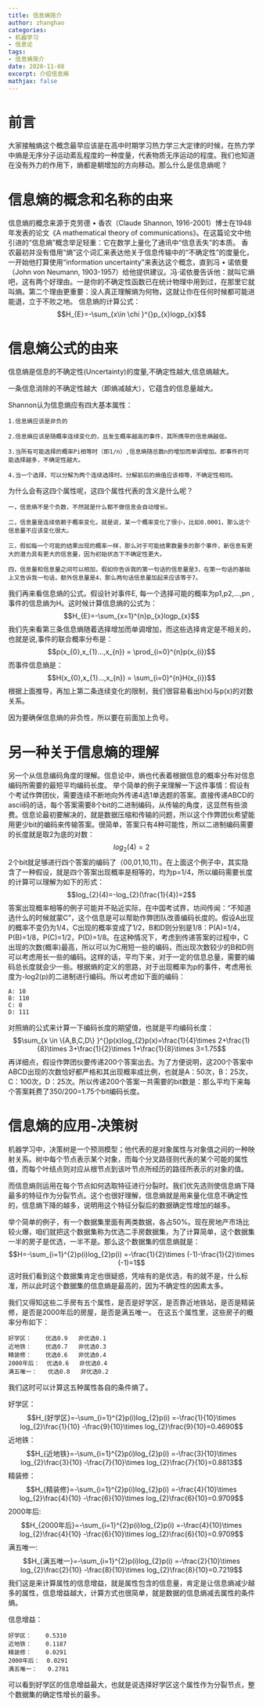 ```yaml
---
title: 信息熵简介
author: zhanghao
categories:
- 机器学习
- 信息论
tags: 
- 信息熵简介 
date: 2020-11-08 
excerpt: 介绍信息熵
mathjax: false
---
```


<script type="text/x-mathjax-config">
    MathJax.Hub.Config({
    "HTML-CSS": { 
        preferredFont: "TeX", 
        availableFonts: ["STIX","TeX"], 
        linebreaks: { automatic:true }, 
        EqnChunk: (MathJax.Hub.Browser.isMobile ? 10 : 50) 
    },
    tex2jax: { 
        inlineMath: [ ["$", "$"], ["\\(","\\)"] ], 
        processEscapes: true, 
        ignoreClass: "tex2jax_ignore|dno",
        skipTags: ['script', 'noscript', 'style', 'textarea', 'pre', 'code']
    },
    TeX: {  
        equationNumbers: { autoNumber: "AMS" },
        noUndefined: { attributes: { mathcolor: "red", mathbackground: "#FFEEEE", mathsize: "90%" } }, 
        Macros: { href: "{}" } 
    },
    messageStyle: "none"
    }); 
</script>
<!-- 给MathJax元素添加has-jax class -->
<script type="text/x-mathjax-config">
    MathJax.Hub.Queue(function() {
        var all = MathJax.Hub.getAllJax(), i;
        for(i=0; i < all.length; i += 1) {
            all[i].SourceElement().parentNode.className += ' has-jax';
        }
    });
</script>
<!-- 通过连接CDN加载MathJax的js代码 -->
<script type="text/javascript" async
  src="https://cdnjs.cloudflare.com/ajax/libs/mathjax/2.7.1/MathJax.js?config=TeX-MML-AM_CHTML">
</script>

# 前言
大家接触熵这个概念最早应该是在高中时期学习热力学三大定律的时候，在热力学中熵是无序分子运动紊乱程度的一种度量，代表物质无序运动的程度。我们也知道在没有外力的作用下，熵都是朝增加的方向移动。那么什么是信息熵呢？
# 信息熵的概念和名称的由来
信息熵的概念来源于克劳德 • 香农（Claude Shannon, 1916-2001）博士在1948年发表的论文《A mathematical theory of communications》。在这篇论文中他引进的“信息熵”概念举足轻重：它在数学上量化了通讯中“信息丢失”的本质。
香农最初并没有借用“熵”这个词汇来表达他关于信息传输中的“不确定性”的度量化，一开始他打算使用“information uncertainty”来表达这个概念，直到冯 • 诺依曼（John von Neumann, 1903-1957）给他提供建议。冯·诺依曼告诉他：就叫它熵吧，这有两个好理由。一是你的不确定性函数已在统计物理中用到过，在那里它就叫熵。第二个理由更重要：没人真正理解熵为何物，这就让你在任何时候都可能进能退，立于不败之地。
信息熵的计算公式：
$$H_{E}=-\sum_{x\in \chi }^{}p_{x}logp_{x}$$
# 信息熵公式的由来
信息熵是信息的不确定性(Uncertainty)的度量,不确定性越大,信息熵越大。

一条信息消除的不确定性越大（即熵减越大），它蕴含的信息量越大。

Shannon认为信息熵应有四大基本属性：

    1.信息熵应该是非负的

    2.信息熵应该是随概率连续变化的，且发生概率越高的事件，其所携带的信息熵越低。

    3.当所有可能选择的概率Pi相等时（即1/n）,信息熵随总数n的增加而单调增加。即事件的可能选择越多，不确定性越大。

    4.当一个选择，可以分解为两个连续选择时。分解前后的熵值应该相等，不确定性相同。

为什么会有这四个属性呢，这四个属性代表的含义是什么呢？

    一，信息熵不是个负数，不然就是什么都不做信息会自动增长。

    二，信息量是连续依赖于概率变化，就是说，某一个概率变化了很小，比如0.0001，那么这个信息量不应该变化很大。

    三，假如每一个可能的结果出现的概率一样，那么对于可能结果数量多的那个事件，新信息有更大的潜力具有更大的信息量，因为初始状态下不确定性更大。

    四，信息量和信息量之间可以相加，假如你告诉我的第一句话的信息量是3，在第一句话的基础上又告诉我一句话，额外信息量是4，那么两句话信息量加起来应该等于7。


我们再来看信息熵的公式。假设针对事件E, 每一个选择可能的概率为p1,p2,...,pn , 事件的信息熵为H。这时候计算信息熵的公式为：
$$H_{E}=-\sum_{x=1}^{n}p_{x}logp_{x}$$
我们先来看第三条信息熵随着选择增加而单调增加，而这些选择肯定是不相关的，也就是说,事件的联合概率分布是：
$$p(x_{0},x_{1}...,x_{n}) = \prod_{i=0}^{n}p(x_{i})$$
而事件信息熵是：
$$H(x_{0},x_{1}...,x_{n}) = \sum_{i=0}^{n}H(x_{i})$$
根据上面推导，再加上第二条连续变化的限制，我们很容易看出h(x)与p(x)的对数关系。

因为要确保信息熵的非负性，所以要在前面加上负号。
# 另一种关于信息熵的理解
另一个从信息编码角度的理解。信息论中，熵也代表着根据信息的概率分布对信息编码所需要的最短平均编码长度。
举个简单的例子来理解一下这件事情：假设有个考试作弊团伙，需要连续不断地向外传递4选1单选题的答案。直接传递ABCD的ascii码的话，每个答案需要8个bit的二进制编码，从传输的角度，这显然有些浪费。信息论最初要解决的，就是数据压缩和传输的问题，所以这个作弊团伙希望能用更少bit的编码来传输答案。很简单，答案只有4种可能性，所以二进制编码需要的长度就是取2为底的对数：
$$log_{2}(4)=2$$
2个bit就足够进行四个答案的编码了（00,01,10,11）。在上面这个例子中，其实隐含了一种假设，就是四个答案出现概率是相等的，均为p=1/4，所以编码需要长度的计算可以理解为如下的形式：
$$log_{2}(4)=-log_{2}(\frac{1}{4})=2$$
答案出现概率相等的例子可能并不贴近实际，在中国考试界，坊间传闻：“不知道选什么的时候就蒙C”，这个信息是可以帮助作弊团队改善编码长度的。假设A出现的概率不变仍为1/4，C出现的概率变成了1/2，B和D则分别是1/8：P(A)=1/4，P(B)=1/8，P(C)=1/2，P(D)=1/8。在这种情况下，考虑到传递答案的过程中，C出现的次数(概率)最高，所以可以为C用短一些的编码，而出现次数较少的B和D则可以考虑用长一些的编码。这样的话，平均下来，对于一定的信息总量，需要的编码总长度就会少一些。根据熵的定义的思路，对于出现概率为p的事件，考虑用长度为-log2(p)的二进制进行编码。所以考虑如下面的编码：
    
    A: 10
    B: 110
    C: 0
    D: 111

对照熵的公式来计算一下编码长度的期望值，也就是平均编码长度：
$$\sum_{x \in \{A,B,C,D\} }^{}p(x)log_{2}p(x)=\frac{1}{4}\times 2+\frac{1}{8}\times 3+\frac{1}{2}\times 1+\frac{1}{8}\times 3=1.75$$
再详细点，假设作弊团伙要传递200个答案出去。为了方便说明，这200个答案中ABCD出现的次数恰好都严格和其出现概率成比例，也就是A：50次，B：25次，C：100次，D：25次。所以传递200个答案一共需要的bit数是：那么平均下来每个答案耗费了350/200=1.75个bit编码长度。
# 信息熵的应用-决策树
机器学习中，决策树是一个预测模型；他代表的是对象属性与对象值之间的一种映射关系。树中每个节点表示某个对象，而每个分叉路径则代表的某个可能的属性值，而每个叶结点则对应从根节点到该叶节点所经历的路径所表示的对象的值。

而信息熵则运用在每个节点如何选取特征进行分裂时。我们优先选则使信息熵下降最多的特征作为分裂节点。这个也很好理解，信息熵就是用来量化信息不确定性的，信息熵下降的越多，说明用这个特征分裂后的数据确定性增加的越多。

举个简单的例子，有一个数据集里面有两类数据，各占50%。现在房地产市场比较火爆，咱们就把这个数据集称为优选二手房数据集，为了计算简单，这个数据集一半的房子是优选，一半不是。那么这个数据集的信息熵就是：
$$H=-\sum_{i=1}^{2}p(i)log_{2}p(i) =-\frac{1}{2}\times (-1)-\frac{1}{2}\times (-1)=1$$
这时我们看到这个数据集肯定也很疑惑，凭啥有的是优选，有的就不是，什么标准，所以此时这个数据集的信息熵是最高的，因为不确定性的因素太多。

我们又得知这些二手房有五个属性，是否是好学区，是否靠近地铁站，是否是精装修，是否是2000年后的房屋，是否是满五唯一。
在这五个属性里，这些房子的概率分布如下：

    好学区：    优选0.9   非优选0.1
    近地铁：    优选0.7   非优选0.3
    精装修：    优选0.6   非优选0.4
    2000年后：  优选0.6   非优选0.4
    满五唯一：   优选0.8   非优选0.2

我们这时可以计算这五种属性各自的条件熵了。

好学区：
$$H_{好学区}=-\sum_{i=1}^{2}p(i)log_{2}p(i) =-\frac{1}{10}\times log_{2}\frac{1}{10} -\frac{9}{10}\times log_{2}\frac{9}{10}=0.4690$$
近地铁：
$$H_{近地铁}=-\sum_{i=1}^{2}p(i)log_{2}p(i) =-\frac{3}{10}\times log_{2}\frac{3}{10} -\frac{7}{10}\times log_{2}\frac{7}{10}=0.8813$$
精装修：
$$H_{精装修}=-\sum_{i=1}^{2}p(i)log_{2}p(i) =-\frac{4}{10}\times log_{2}\frac{4}{10} -\frac{6}{10}\times log_{2}\frac{6}{10}=0.9709$$
2000年后:
$$H_{2000年后}=-\sum_{i=1}^{2}p(i)log_{2}p(i) =-\frac{4}{10}\times log_{2}\frac{4}{10} -\frac{6}{10}\times log_{2}\frac{6}{10}=0.9709$$
满五唯一:
$$H_{满五唯一}=-\sum_{i=1}^{2}p(i)log_{2}p(i) =-\frac{2}{10}\times log_{2}\frac{2}{10} -\frac{8}{10}\times log_{2}\frac{8}{10}=0.7219$$
我们这是来计算属性的信息增益，就是属性包含的信息量，肯定是让信息熵减少越多的属性，信息增益越大，计算方式也很简单，就是数据的信息熵减去属性的条件熵。

信息增益：

    好学区：    0.5310
    近地铁：    0.1187
    精装修：    0.0291
    2000年后：  0.0291
    满五唯一：   0.2781

可以看到好学区的信息增益最大，也就是说选择好学区这个属性作为分裂节点，整个数据集的确定性增长的最多。
